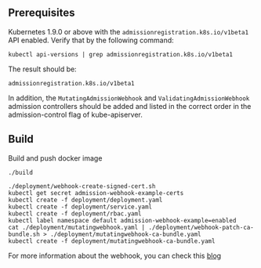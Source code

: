 
## Prerequisites

Kubernetes 1.9.0 or above with the `admissionregistration.k8s.io/v1beta1` API enabled. Verify that by the following command:
```
kubectl api-versions | grep admissionregistration.k8s.io/v1beta1
```
The result should be:
```
admissionregistration.k8s.io/v1beta1
```

In addition, the `MutatingAdmissionWebhook` and `ValidatingAdmissionWebhook` admission controllers should be added and listed in the correct order in the admission-control flag of kube-apiserver.

## Build

Build and push docker image
   
```
./build
```

```
./deployment/webhook-create-signed-cert.sh
kubectl get secret admission-webhook-example-certs
kubectl create -f deployment/deployment.yaml
kubectl create -f deployment/service.yaml
kubectl create -f deployment/rbac.yaml
kubectl label namespace default admission-webhook-example=enabled
cat ./deployment/mutatingwebhook.yaml | ./deployment/webhook-patch-ca-bundle.sh > ./deployment/mutatingwebhook-ca-bundle.yaml
kubectl create -f deployment/mutatingwebhook-ca-bundle.yaml
```
For more information about the webhook, you can check this [blog](https://www.qikqiak.com/post/k8s-admission-webhook/)
